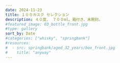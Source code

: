 ```yaml
---
date: 2024-11-23
title: １００カスク セレクション
description: ４０度、 ７００ml。箱付き、未開封。
#featured_image: 03_bottle_front.jpg
#type: gallery
sort_by: Date
#categories: ["whisky", "springbank"]
#resources:
#  - src: springbank/aged_32_years/box_front.jpg
#    title: "anyway"
---
```

